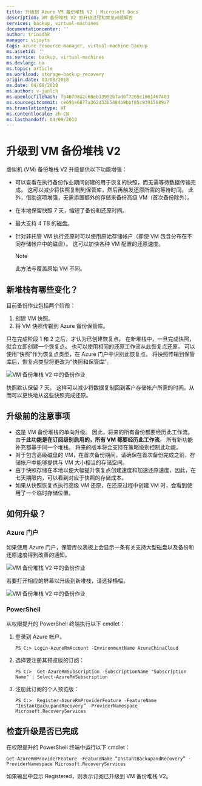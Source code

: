 ```yaml
---
title: 升级到 Azure VM 备份堆栈 V2 | Microsoft Docs
description: VM 备份堆栈 V2 的升级过程和常见问题解答
services: backup, virtual-machines
documentationcenter: ''
author: trinadhk
manager: vijayts
tags: azure-resource-manager, virtual-machine-backup
ms.assetid: ''
ms.service: backup, virtual-machines
ms.devlang: na
ms.topic: article
ms.workload: storage-backup-recovery
origin.date: 03/08/2018
ms.date: 04/08/2018
ms.author: v-junlch
ms.openlocfilehash: fb46708a2c60eb33952b7ad0f7265c1661467403
ms.sourcegitcommit: ce691e6877a362d33b5484b9bbf85c93915689a7
ms.translationtype: HT
ms.contentlocale: zh-CN
ms.lasthandoff: 04/09/2018
---
```

# <a name="upgrade-to-vm-backup-stack-v2"></a>升级到 VM 备份堆栈 V2
虚拟机 (VM) 备份堆栈 V2 升级提供以下功能增强：
- 可以查看在执行备份作业期间创建的用于恢复的快照，而无需等待数据传输完成。
这可以减少将快照复制到保管库，然后再触发还原所需的等待时间。 此外，借助这项增强，无需添置额外的存储来备份高级 VM（首次备份除外）。  

- 在本地保留快照 7 天，缩短了备份和还原时间。 

- 最大支持 4 TB 的磁盘。  

- 针对非托管 VM 执行还原时可以使用原始存储帐户（即使 VM 包含分布在不同存储帐户中的磁盘）。 这可以加快各种 VM 配置的还原速度。 
    > [!NOTE] 
    > 此方法与覆盖原始 VM 不同。 
    > 
    >

## <a name="what-is-changing-in-the-new-stack"></a>新堆栈有哪些变化？
目前备份作业包括两个阶段：
1.  创建 VM 快照。 
2.  将 VM 快照传输到 Azure 备份保管库。 

只在完成阶段 1 和 2 之后，才认为已创建恢复点。 在新堆栈中，一旦完成快照，就会立即创建一个恢复点。 也可以使用相同的还原工作流从此恢复点还原。 可以使用“快照”作为恢复点类型，在 Azure 门户中识别此恢复点。 将快照传输到保管库后，恢复点类型将更改为“快照和保管库”。 

![VM 备份堆栈 V2 中的备份作业](./media/backup-azure-vms/instant-rp-flow.jpg) 

快照默认保留 7 天。 这样可以减少将数据复制回到客户存储帐户所需的时间，从而可以更快地从这些快照完成还原。 

## <a name="considerations-before-upgrade"></a>升级前的注意事项
- 这是 VM 备份堆栈的单向升级。 因此，将来的所有备份都要经历此工作流。 由于**此功能是在订阅级别启用的，所有 VM 都要经历此工作流**。 所有新功能补充都基于同一个堆栈。 将来的版本将会支持在策略级别控制此功能。 
- 对于包含高级磁盘的 VM，在首次备份期间，请确保在首次备份完成之前，存储帐户中能够提供与 VM 大小相当的存储空间。 
- 由于快照存储在本地以便大幅提升恢复点创建速度和加速还原速度，因此，在七天期限内，可以看到对应于快照的存储成本。
- 如果从快照恢复点执行高级 VM 还原，在还原过程中创建 VM 时，会看到使用了一个临时存储位置。 

## <a name="how-to-upgrade"></a>如何升级？
### <a name="the-azure-portal"></a>Azure 门户
如果使用 Azure 门户，保管库仪表板上会显示一条有关支持大型磁盘以及备份和还原速度得到改善的通知。

![VM 备份堆栈 V2 中的备份作业](./media/backup-azure-vms/instant-rp-banner.png) 

若要打开相应的屏幕以升级到新堆栈，请选择横幅。 

![VM 备份堆栈 V2 中的备份作业](./media/backup-azure-vms/instant-rp.png) 

### <a name="powershell"></a>PowerShell
从权限提升的 PowerShell 终端执行以下 cmdlet：
1.  登录到 Azure 帐户。 

    ```
    PS C:> Login-AzureRmAccount -EnvironmentName AzureChinaCloud
    ```

2.  选择要注册其预览版的订阅：

    ```
    PS C:>  Get-AzureRmSubscription -SubscriptionName "Subscription Name" | Select-AzureRmSubscription
    ```

3.  注册此订阅的个人预览版：

    ```
    PS C:>  Register-AzureRmProviderFeature -FeatureName “InstantBackupandRecovery” -ProviderNamespace Microsoft.RecoveryServices
    ```

## <a name="verify-whether-the-upgrade-is-complete"></a>检查升级是否已完成
在权限提升的 PowerShell 终端中运行以下 cmdlet：

```
Get-AzureRmProviderFeature -FeatureName “InstantBackupandRecovery” -ProviderNamespace Microsoft.RecoveryServices
```

如果输出中显示 Registered，则表示订阅已升级到 VM 备份堆栈 V2。 




